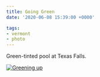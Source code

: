 ```yaml
---
title: Going Green
date: '2020-06-08 15:39:00 +0000'

tags:
- vermont
- photo
---
```


Green-tinted pool at Texas Falls.
<!--more-->

[![Greening up](/gallery/spring-2020/IMG_20200605_120351_hu_5d430ee15a4eab3a.jpg)](/gallery/spring-2020/IMG_20200605_120351.jpg)
